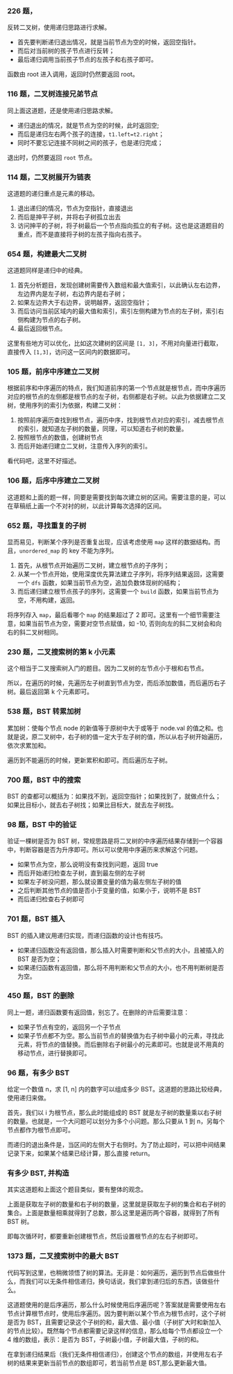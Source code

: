 ### 226 题，

反转二叉树，使用递归思路进行求解。

- 首先要判断递归退出情况，就是当前节点为空的时候，返回空指针。
- 而后对当前树的孩子节点进行反转；
- 最后递归调用当前孩子节点的左孩子和右孩子即可。

函数由 root 进入调用，返回时仍然要返回 root。

### 116 题，二叉树连接兄弟节点

同上面这道题，还是使用递归思路求解。

- 递归退出的情况，就是节点为空的时候，此时返回空;
- 而后是递归左右两个孩子的连接，`t1.left=t2.right`；
- 同时不要忘记连接不同树之间的孩子，也是递归完成；

退出时，仍然要返回 `root` 节点。

### 114 题，二叉树展开为链表

这道题的递归重点是元素的移动。

1. 退出递归的情况，节点为空指针，直接退出
2. 而后是抻平子树，并将右子树孤立出去
3. 访问抻平的子树，将子树最后一个节点指向孤立的有子树。这也是这道题目的重点，而不是直接将子树的左孩子指向右孩子。

### 654 题，构建最大二叉树

这道题同样是递归中的经典。

1. 首先分析题目，发现创建树需要传入数组和最大值索引，以此确认左右边界，左边界内是左子树，右边界内是右子树；
2. 如果左边界大于右边界，说明越界，返回空指针；
3. 而后访问当前区域内的最大值和索引，索引左侧构建为节点的左子树，索引右侧构建为节点的右子树。
4. 最后返回根节点。

这里有些地方可以优化，比如这次建树的区间是 `[1, 3]`，不用对向量进行截取，直接传入 `[1,3]`，访问这一区间内的数据即可。

### 105 题，前序中序建立二叉树

根据前序和中序遍历的特点，我们知道前序的第一个节点就是根节点，而中序遍历对应的根节点的左侧都是根节点的左子树，右侧都是右子树。以此为依据建立二叉树，使用序列的索引为依据，构建二叉树：

1. 按照前序遍历查找到根节点，遍历中序，找到根节点对应的索引，减去根节点的索引，就知道左子树的数量，同理，可以知道右子树的数量。
2. 按照根节点的数值，创建树节点
3. 而后开始递归建立二叉树，注意传入序列的索引。

看代码吧，这里不好描述。

### 106 题，后序中序建立二叉树

这道题和上面的题一样，同要是需要找到每次建立树的区间。需要注意的是，可以在草稿纸上画一个不对衬的树，以此计算每次选择的区间。

### 652 题，寻找重复的子树

显而易见，判断某个序列是否重复出现，应该考虑使用 `map` 这样的数据结构。而且，`unordered_map` 的 key 不能为序列。

1. 首先，从根节点开始遍历二叉树，建立根节点的子序列；
2. 从某一个节点开始，使用深度优先算法建立子序列，将序列结果返回，这需要一个 `dfs` 函数，如果当前节点为空，追加负数体现树的结构；
3. 而后递归建立根节点孩子的序列，这需要一个 `build` 函数，如果当前节点为空，不用构建，返回。

将序列存入 `map`，最后看哪个 `map` 的结果超过了 2 即可。这里有一个细节需要注意，如果当前节点为空，需要对空节点赋值，如 -10, 否则向左的斜二叉树会和向右的斜二叉树相同。

### 230 题，二叉搜索树的第 k 小元素

这个相当于二叉搜索树入门的题目。因为二叉树的左节点小于根和右节点。

所以，在遍历的时候，先遍历左子树直到节点为空，而后添加数值，而后遍历右子树。最后返回第 k 个元素即可。

### 538 题，BST 转累加树

累加树：使每个节点 node 的新值等于原树中大于或等于 node.val 的值之和。也就是说，原二叉树中，右子树的值一定大于左子树的值，所以从右子树开始遍历，依次求累加和。

遍历到不能遍历的时候，更新累积和即可。而后遍历左子树。

### 700 题，BST 中的搜索

BST 的查都可以概括为：如果找不到，返回空指针；如果找到了，就做点什么；如果比目标小，就去右子树找；如果比目标大，就去左子树找。

### 98 题，BST 中的验证

验证一棵树是否为 BST 树，常规思路是将二叉树的中序遍历结果存储到一个容器中，判断容器是否为升序即可。所以可以使用中序遍历来求解这个问题。

- 如果节点为空，那么说明没有查找到问题，返回 true
- 而后开始递归检查左子树，直到最左侧的左子树
- 如果左子树没问题，那么就设置变量的值为最左侧左子树的值
- 之后判断其他节点的值是否小于变量的值，如果小于，说明不是 BST
- 而后递归检查右子树即可

### 701 题，BST 插入

BST 的插入建议用递归实现，而递归函数的设计也有技巧。

- 如果递归函数没有返回值，那么插入时需要判断和父节点的大小，且被插入的 BST 是否为空；
- 如果递归函数有返回值，那么将不用判断和父节点的大小，也不用判断树是否为空。

### 450 题，BST 的删除

同上一题，递归函数要有返回值，别忘了。在删除的许后需要注意：

- 如果子节点有空的，返回另一个子节点
- 如果子节点都不为空。那么当前节点的替换值为右子树中最小的元素，寻找此元素，将节点的值替换。而后删除右子树最小的元素即可。也就是说不用真的移动节点，进行替换即可。

### 96 题，有多少 BST

给定一个数值 n，求 [1, n] 内的数字可以组成多少 BST。这道题的思路比较经典，使用递归来做。

首先，我们以 i 为根节点，那么此时能组成的 BST 就是左子树的数量乘以右子树的数量。也就是，一个大问题可以划分为多个小问题。那么只要从 1 到 n，另每个节点都作为根节点即可。

而递归的退出条件是，当区间的左侧大于右侧时。为了防止超时，可以把中间结果记录下来，如果某个结果已经计算，那么直接 return。

### 有多少 BST, 并构造

其实这道题和上面这个题目类似，要有整体的观念。

上面是获取左子树的数量和右子树的数量，这里就是获取左子树的集合和右子树的集合。上面是数量相乘就得到了总数，那么这里是遍历两个容器，就得到了所有 BST 树。

即每次循环时，都要重新创建根节点，然后设置根节点的左右子树即可。

### 1373 题，二叉搜索树中的最大 BST

代码写到这里，也稍微领悟了树的算法。无非是：如何遍历，遍历到节点后做些什么，而我们可以无条件相信递归，换句话说，我们拿到递归后的东西，该做些什么。

这道题使用的是后序遍历，那么什么时候使用后序遍历呢？答案就是需要使用左右节点计算根节点时，使用后序遍历。因为要判断以某个节点为根节点时，这个子树是否为 BST，且需要记录这个子树的和，最大值、最小值（子树扩大时和新加入的节点比较）。既然每个节点都需要记录这样的信息，那么给每个节点都设立一个 4 维的数组，表示：是否为 BST，子树最小值，子树最大值，子树的和。

在拿到递归结果后（我们无条件相信递归），创建这个节点的数组，并使用左右子树的结果来更新当前节点的数组即可，若当前节点是 BST,那么更新最大值。
